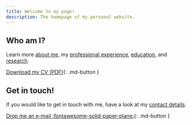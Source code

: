 ```yaml
---
title: Welcome to my page!
description: The homepage of my personal website.
---
```


## Who am I?
Learn more [about me](/about/), my [professional experience](/about/professional-experience/),
[education](/about/education/), and [research](/about/research/).


[Download my CV (PDF)](assets/files/CV_TPVasconcelos.pdf){: .md-button }


## Get in touch!
If you would like to get in touch with me, have a look at my [contact details](/contacts/).

[Drop me an e-mail :fontawesome-solid-paper-plane:](mailto:tomasvasconcelos1@gmail.com){: .md-button }